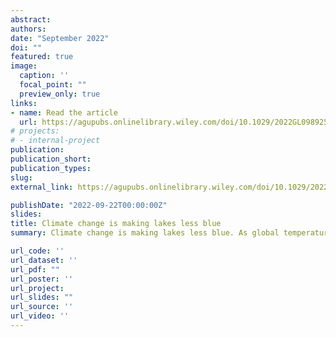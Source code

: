 ```yaml
---
abstract: 
authors:
date: "September 2022"
doi: ""
featured: true
image:
  caption: ''
  focal_point: ""
  preview_only: true
links:
- name: Read the article
  url: https://agupubs.onlinelibrary.wiley.com/doi/10.1029/2022GL098925
# projects:
# - internal-project
publication:
publication_short:
publication_types:
slug: 
external_link: https://agupubs.onlinelibrary.wiley.com/doi/10.1029/2022GL098925

publishDate: "2022-09-22T00:00:00Z"
slides: 
title: Climate change is making lakes less blue
summary: Climate change is making lakes less blue. As global temperatures rise, blue lakes in North America and Europe will likely turn green-brown. Read more in a paper published in Geophysical Research Letters, co-authored by ROSS Lab’s Matt Ross.

url_code: ''
url_dataset: ''
url_pdf: ""
url_poster: ''
url_project: 
url_slides: ""
url_source: ''
url_video: ''
---
```

